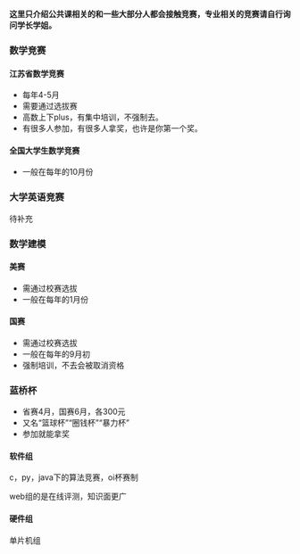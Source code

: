 
**这里只介绍公共课相关的和一些大部分人都会接触竞赛，专业相关的竞赛请自行询问学长学姐。**


### 数学竞赛

#### 江苏省数学竞赛

- 每年4-5月
- 需要通过选拔赛
- 高数上下plus，有集中培训，不强制去。
- 有很多人参加，有很多人拿奖，也许是你第一个奖。


#### 全国大学生数学竞赛

- 一般在每年的10月份


### 大学英语竞赛

待补充

### 数学建模

#### 美赛

- 需通过校赛选拔
- 一般在每年的1月份

#### 国赛

- 需通过校赛选拔
- 一般在每年的9月初
- 强制培训，不去会被取消资格

### 蓝桥杯

- 省赛4月，国赛6月，各300元
- 又名“篮球杯”“圈钱杯”“暴力杯”
- 参加就能拿奖

#### 软件组

c，py，java下的算法竞赛，oi杯赛制

web组的是在线评测，知识面更广

#### 硬件组

单片机组
